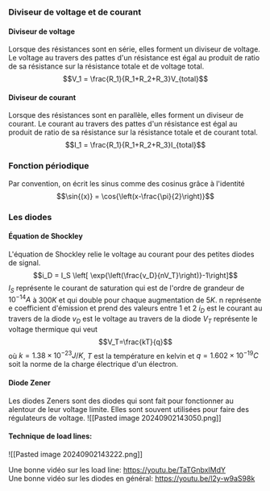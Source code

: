 ### Diviseur de voltage et de courant
#### Diviseur de voltage
Lorsque des résistances sont en série, elles forment un diviseur de voltage. Le voltage au travers des pattes d'un résistance est égal au produit de ratio de sa résistance sur la résistance totale et de voltage total.
$$V_1 = \frac{R_1}{R_1+R_2+R_3}V_{total}$$
#### Diviseur de courant
Lorsque des résistances sont en parallèle, elles forment un diviseur de courant. Le courant au travers des pattes d'un résistance est égal au produit de ratio de sa résistance sur la résistance totale et de courant total.
$$I_1 = \frac{R_1}{R_1+R_2+R_3}I_{total}$$
### Fonction périodique
Par convention, on écrit les sinus comme des cosinus grâce à l'identité $$\sin{(x)} = \cos{\left(x-\frac{\pi}{2}\right)}$$


### Les diodes
#### Équation de Shockley
L'équation de Shockley relie le voltage au courant pour des petites diodes de signal.
$$i_D = I_S \left[ \exp{\left(\frac{v_D}{nV_T}\right)}-1\right]$$
$I_S$ représente le courant de saturation qui est de l'ordre de grandeur de $10^{-14}A$ à $300 K$ et qui double pour chaque augmentation de $5K$.
n représente e coefficient d'émission et prend des valeurs entre 1 et 2
$i_D$ est le courant au travers de la diode
$v_D$ est le voltage au travers de la diode
$V_T$ représente le voltage thermique qui veut $$V_T=\frac{kT}{q}$$
où $k =1.38 \times 10^{-23} J/K$, $T$ est la température en kelvin et $q = 1.602 \times 10^{-19}C$ soit la norme de la charge électrique d'un électron.

#### Diode Zener
Les diodes Zeners sont des diodes qui sont fait pour fonctionner au alentour de leur voltage limite. Elles sont souvent utilisées pour faire des régulateurs de voltage. ![[Pasted image 20240902143050.png]]
#### Technique de load lines:
![[Pasted image 20240902143222.png]]

Une bonne vidéo sur les load line: https://youtu.be/TaTGnbxIMdY  
Une bonne vidéo sur les diodes en général: https://youtu.be/l2y-w9aS98k